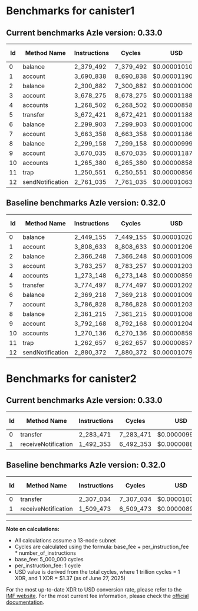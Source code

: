 # Benchmarks for canister1

## Current benchmarks Azle version: 0.33.0
| Id | Method Name | Instructions | Cycles | USD | USD/Million Calls | Change |
|-----------|-------------|------------|--------|-----|--------------|-------|
| 0 | balance | 2_379_492 | 7_379_492 | $0.0000101099 | $10.10 | <font color="green">-69_663</font> |
| 1 | account | 3_690_838 | 8_690_838 | $0.0000119064 | $11.90 | <font color="green">-117_795</font> |
| 2 | balance | 2_300_882 | 7_300_882 | $0.0000100022 | $10.00 | <font color="green">-65_366</font> |
| 3 | account | 3_678_275 | 8_678_275 | $0.0000118892 | $11.88 | <font color="green">-104_982</font> |
| 4 | accounts | 1_268_502 | 6_268_502 | $0.0000085878 | $8.58 | <font color="green">-4_646</font> |
| 5 | transfer | 3_672_421 | 8_672_421 | $0.0000118812 | $11.88 | <font color="green">-102_076</font> |
| 6 | balance | 2_299_903 | 7_299_903 | $0.0000100009 | $10.00 | <font color="green">-69_315</font> |
| 7 | account | 3_663_358 | 8_663_358 | $0.0000118688 | $11.86 | <font color="green">-123_470</font> |
| 8 | balance | 2_299_158 | 7_299_158 | $0.0000099998 | $9.99 | <font color="green">-62_057</font> |
| 9 | account | 3_670_035 | 8_670_035 | $0.0000118779 | $11.87 | <font color="green">-122_133</font> |
| 10 | accounts | 1_265_380 | 6_265_380 | $0.0000085836 | $8.58 | <font color="green">-4_756</font> |
| 11 | trap | 1_250_551 | 6_250_551 | $0.0000085633 | $8.56 | <font color="green">-12_106</font> |
| 12 | sendNotification | 2_761_035 | 7_761_035 | $0.0000106326 | $10.63 | <font color="green">-119_337</font> |

## Baseline benchmarks Azle version: 0.32.0
| Id | Method Name | Instructions | Cycles | USD | USD/Million Calls |
|-----------|-------------|------------|--------|-----|--------------|
| 0 | balance | 2_449_155 | 7_449_155 | $0.0000102053 | $10.20 |
| 1 | account | 3_808_633 | 8_808_633 | $0.0000120678 | $12.06 |
| 2 | balance | 2_366_248 | 7_366_248 | $0.0000100918 | $10.09 |
| 3 | account | 3_783_257 | 8_783_257 | $0.0000120331 | $12.03 |
| 4 | accounts | 1_273_148 | 6_273_148 | $0.0000085942 | $8.59 |
| 5 | transfer | 3_774_497 | 8_774_497 | $0.0000120211 | $12.02 |
| 6 | balance | 2_369_218 | 7_369_218 | $0.0000100958 | $10.09 |
| 7 | account | 3_786_828 | 8_786_828 | $0.0000120380 | $12.03 |
| 8 | balance | 2_361_215 | 7_361_215 | $0.0000100849 | $10.08 |
| 9 | account | 3_792_168 | 8_792_168 | $0.0000120453 | $12.04 |
| 10 | accounts | 1_270_136 | 6_270_136 | $0.0000085901 | $8.59 |
| 11 | trap | 1_262_657 | 6_262_657 | $0.0000085798 | $8.57 |
| 12 | sendNotification | 2_880_372 | 7_880_372 | $0.0000107961 | $10.79 |

# Benchmarks for canister2

## Current benchmarks Azle version: 0.33.0
| Id | Method Name | Instructions | Cycles | USD | USD/Million Calls | Change |
|-----------|-------------|------------|--------|-----|--------------|-------|
| 0 | transfer | 2_283_471 | 7_283_471 | $0.0000099784 | $9.97 | <font color="green">-23_563</font> |
| 1 | receiveNotification | 1_492_353 | 6_492_353 | $0.0000088945 | $8.89 | <font color="green">-17_120</font> |

## Baseline benchmarks Azle version: 0.32.0
| Id | Method Name | Instructions | Cycles | USD | USD/Million Calls |
|-----------|-------------|------------|--------|-----|--------------|
| 0 | transfer | 2_307_034 | 7_307_034 | $0.0000100106 | $10.01 |
| 1 | receiveNotification | 1_509_473 | 6_509_473 | $0.0000089180 | $8.91 |



---

**Note on calculations:**
- All calculations assume a 13-node subnet
- Cycles are calculated using the formula: base_fee + per_instruction_fee \* number_of_instructions
- base_fee: 5_000_000 cycles
- per_instruction_fee: 1 cycle
- USD value is derived from the total cycles, where 1 trillion cycles = 1 XDR, and 1 XDR = $1.37 (as of June 27, 2025)

For the most up-to-date XDR to USD conversion rate, please refer to the [IMF website](https://www.imf.org/external/np/fin/data/rms_sdrv.aspx).
For the most current fee information, please check the [official documentation](https://internetcomputer.org/docs/references/cycles-cost-formulas).